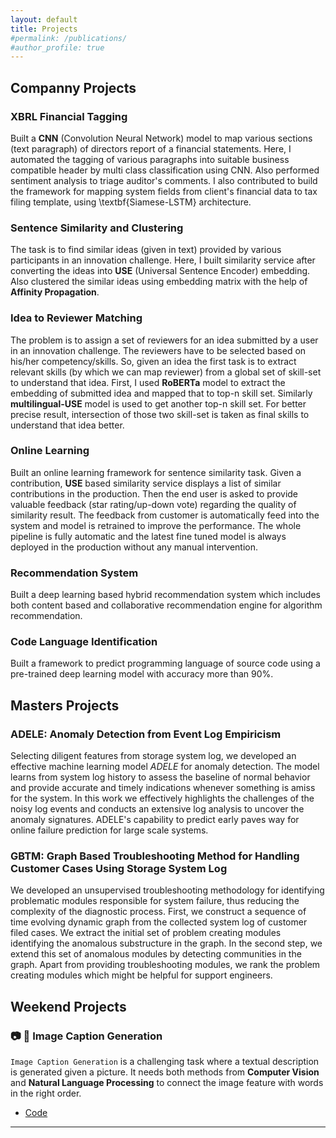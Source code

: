 ```yaml
---
layout: default
title: Projects
#permalink: /publications/
#author_profile: true
---
```


## Companny Projects

### **XBRL Financial Tagging**
Built a **CNN** (Convolution Neural Network) model to map various sections (text paragraph) of directors report of a financial statements. Here, I automated the tagging of various paragraphs into suitable business compatible header by multi class classification using CNN. Also performed sentiment analysis to triage auditor's comments. 
I also contributed to build the framework for mapping system fields from client's financial data to tax filing template, using \textbf{Siamese-LSTM} architecture.

### **Sentence Similarity and Clustering**
 The task is to find similar ideas (given in text) provided by various participants in an innovation challenge. Here, I built similarity service after converting the ideas into **USE** (Universal Sentence Encoder) embedding. Also clustered the similar ideas using embedding matrix with the help of **Affinity Propagation**.
 
 ### **Idea to Reviewer Matching**
 The problem is to assign a set of reviewers for an idea submitted by a user in an innovation challenge. The reviewers have to be selected based on his/her competency/skills. So, given an idea the first task is to extract relevant skills (by which we can map reviewer) from a global set of skill-set to understand that idea. First, I used **RoBERTa** model to extract the embedding of submitted idea and mapped that to top-n skill set. Similarly **multilingual-USE** model is used to get another top-n skill set. For better precise result, intersection of those two skill-set is taken as final skills to understand that idea better. 
 
 ### **Online Learning**
 Built an online learning framework for sentence similarity task. Given a contribution, **USE** based similarity service displays a list of similar contributions in the production. Then the end user is asked to provide valuable feedback (star rating/up-down vote) regarding the quality of similarity result. The feedback from customer is automatically feed into the system and model is retrained to improve the performance. The whole pipeline is fully automatic and the latest fine tuned model is always deployed in the production without any manual intervention.
 
### **Recommendation System**
Built a deep learning based hybrid recommendation system which includes both content based and collaborative recommendation engine for algorithm recommendation.

### **Code Language Identification**
Built a framework to predict programming language of source code using a pre-trained deep learning model with accuracy more than 90%. 

## Masters Projects

### **ADELE: Anomaly Detection from Event Log Empiricism**
Selecting diligent features from storage system log, we developed an effective machine learning model _ADELE_ for anomaly detection. The
model learns from system log history to assess the baseline of normal behavior and provide accurate and timely indications whenever something is amiss for the system. In this work we effectively highlights the challenges of the noisy log events and conducts an extensive log analysis to uncover the anomaly signatures. ADELE's capability to predict early paves way for online failure prediction for large scale systems.

### **GBTM: Graph Based Troubleshooting Method for Handling Customer Cases Using Storage System Log**
We developed an unsupervised troubleshooting methodology for identifying problematic modules responsible for system failure, thus reducing the complexity of the diagnostic process. First, we construct a sequence of time evolving dynamic graph from the collected system log of customer filed cases. We extract the initial set of problem creating modules identifying the anomalous substructure in the graph. In the second step, we extend this set of anomalous modules by detecting communities in the graph. Apart from providing troubleshooting modules, we rank the problem creating modules  which might be helpful for support engineers.

## Weekend Projects
### :camera: :bookmark_tabs: Image Caption Generation

`Image Caption Generation` is a challenging task where a textual description is generated given a picture. It needs both methods from **Computer Vision** and **Natural Language Processing** to connect the image feature with words in the right order.

- [Code](https://github.com/msank00/image_caption_gen)

----
